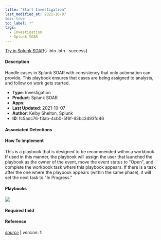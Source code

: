```yaml
---
title: "Start Investigation"
last_modified_at: 2021-10-07
toc: true
toc_label: ""
tags:
  - Investigation
  - Splunk SOAR
---
```


[Try in Splunk SOAR](https://www.splunk.com/en_us/software/splunk-security-orchestration-and-automation.html){: .btn .btn--success}

#### Description

Handle cases in Splunk SOAR with consistency that only automation can provide. This playbook ensures that cases are being assigned to analysts, and follow on work gets started.

- **Type**: Investigation
- **Product**: Splunk SOAR
- **Apps**: 
- **Last Updated**: 2021-10-07
- **Author**: Kelby Shelton, Splunk
- **ID**: fc5adc76-f3ab-4cb0-5f6f-63bc3493fd46

#### Associated Detections


#### How To Implement
This is a playbook that is designed to be recommended within a workbook. If used in this manner, the playbook will assign the user that launched the playbook as the owner of the event, move the event status to "Open", and complete the workbook task where this playbook appears. If there is a task after the one where the playbook appears (within the same phase), it will set the next task to "In Progress."

#### Playbooks
![](https://raw.githubusercontent.com/splunk/security_content/develop/playbooks/start_investigation.png)

#### Required field


#### Reference



[*source*](https://github.com/splunk/security_content/tree/develop/playbooks/start_investigation.yml) \| *version*: **1**